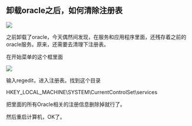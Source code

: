 ##  卸载oracle之后，如何清除注册表

![](https://images2015.cnblogs.com/blog/945865/201611/945865-20161129101354740-1486485798.png)

之前卸载了oracle，今天偶然间发现，在服务和应用程序里面，还残存着之前的oracle服务。原来，还需要去清理下注册表。

在开始菜单的这个框里面

![](https://images2015.cnblogs.com/blog/945865/201611/945865-20161129101406677-969344504.png)

输入regedit，进入注册表。找到这个目录

HKEY_LOCAL_MACHINE\SYSTEM\CurrentControlSet\services

把里面的所有Oracle相关的注册信息删除掉就行了。

然后重启计算机，OK了。

